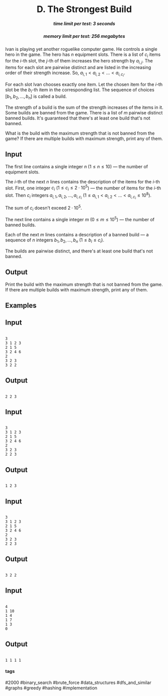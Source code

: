 <h1 style='text-align: center;'> D. The Strongest Build</h1>

<h5 style='text-align: center;'>time limit per test: 3 seconds</h5>
<h5 style='text-align: center;'>memory limit per test: 256 megabytes</h5>

Ivan is playing yet another roguelike computer game. He controls a single hero in the game. The hero has $n$ equipment slots. There is a list of $c_i$ items for the $i$-th slot, the $j$-th of them increases the hero strength by $a_{i,j}$. The items for each slot are pairwise distinct and are listed in the increasing order of their strength increase. So, $a_{i,1} < a_{i,2} < \dots < a_{i,c_i}$.

For each slot Ivan chooses exactly one item. Let the chosen item for the $i$-th slot be the $b_i$-th item in the corresponding list. The sequence of choices $[b_1, b_2, \dots, b_n]$ is called a build.

The strength of a build is the sum of the strength increases of the items in it. Some builds are banned from the game. There is a list of $m$ pairwise distinct banned builds. It's guaranteed that there's at least one build that's not banned.

What is the build with the maximum strength that is not banned from the game? If there are multiple builds with maximum strength, print any of them.

## Input

The first line contains a single integer $n$ ($1 \le n \le 10$) — the number of equipment slots.

The $i$-th of the next $n$ lines contains the description of the items for the $i$-th slot. First, one integer $c_i$ ($1 \le c_i \le 2 \cdot 10^5$) — the number of items for the $i$-th slot. Then $c_i$ integers $a_{i,1}, a_{i,2}, \dots, a_{i,c_i}$ ($1 \le a_{i,1} < a_{i,2} < \dots < a_{i,c_i} \le 10^8$).

The sum of $c_i$ doesn't exceed $2 \cdot 10^5$.

The next line contains a single integer $m$ ($0 \le m \le 10^5$) — the number of banned builds.

Each of the next $m$ lines contains a description of a banned build — a sequence of $n$ integers $b_1, b_2, \dots, b_n$ ($1 \le b_i \le c_i$).

The builds are pairwise distinct, and there's at least one build that's not banned.

## Output

Print the build with the maximum strength that is not banned from the game. If there are multiple builds with maximum strength, print any of them.

## Examples

## Input


```

3
3 1 2 3
2 1 5
3 2 4 6
2
3 2 3
3 2 2

```
## Output


```

2 2 3 

```
## Input


```

3
3 1 2 3
2 1 5
3 2 4 6
2
3 2 3
2 2 3

```
## Output


```

1 2 3

```
## Input


```

3
3 1 2 3
2 1 5
3 2 4 6
2
3 2 3
2 2 3

```
## Output


```

3 2 2

```
## Input


```

4
1 10
1 4
1 7
1 3
0

```
## Output


```

1 1 1 1 

```


#### tags 

#2000 #binary_search #brute_force #data_structures #dfs_and_similar #graphs #greedy #hashing #implementation 